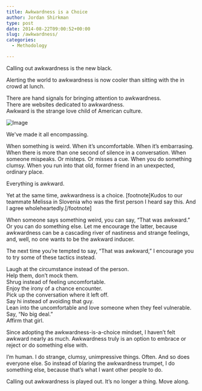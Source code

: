 ```yaml
---
title: Awkwardness is a Choice
author: Jordan Shirkman
type: post
date: 2014-08-22T09:00:52+00:00
slug: /awkwardness/
categories:
  - Methodology

---
```

Calling out awkwardness is the new black.

Alerting the world to awkwardness is now cooler than sitting with the in crowd at lunch.

There are hand signals for bringing attention to awkwardness.  
There are websites dedicated to awkwardness.  
Awkward is the strange love child of American culture.

![Image](/images/awkward.jpeg) 

We've made it all encompassing.

When something is weird. When it’s uncomfortable. When it’s embarrasing. When there is more than one second of silence in a conversation. When someone mispeaks. Or misteps. Or misses a cue. When you do something clumsy. When you run into that old, former friend in an unexpected, ordinary place.

Everything is awkward.

Yet at the same time, awkwardness is a choice. [footnote]Kudos to our teammate Melissa in Slovenia who was the first person I heard say this. And I agree wholeheartedly.[/footnote]

When someone says something weird, you can say, “That was awkward.” Or you can do something else. Let me encourage the latter, because awkwardness can be a cascading river of nastiness and strange feelings, and, well, no one wants to be the awkward inducer.

The next time you’re tempted to say, “That was awkward,” I encourage you to try some of these tactics instead.

Laugh at the circumstance instead of the person.  
Help them, don’t mock them.  
Shrug instead of feeling uncomfortable.  
Enjoy the irony of a chance encounter.  
Pick up the conversation where it left off.  
Say hi instead of avoiding that guy.  
Lean into the uncomfortable and love someone when they feel vulnerable.  
Say, “No big deal.”  
Affirm that girl.

Since adopting the awkwardness-is-a-choice mindset, I haven’t felt awkward nearly as much. Awkwardness truly is an option to embrace or reject or do something else with.

I’m human. I do strange, clumsy, unimpressive things. Often. And so does everyone else. So instead of blaring the awkwardness trumpet, I do something else, because that’s what I want other people to do.

Calling out awkwardness is played out. It’s no longer a thing. Move along.